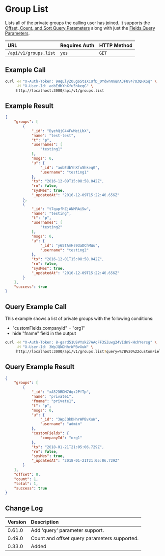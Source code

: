 # Group List

Lists all of the private groups the calling user has joined. It supports the [Offset, Count, and Sort Query Parameters](../../offset-and-count-and-sort-info/) along with just the [Fields Query Parameters](../../query-and-fields-info/).

| URL | Requires Auth | HTTP Method |
| :--- | :--- | :--- |
| `/api/v1/groups.list` | `yes` | `GET` |

## Example Call

```bash
curl -H "X-Auth-Token: 9HqLlyZOugoStsXCUfD_0YdwnNnunAJF8V47U3QHXSq" \
     -H "X-User-Id: aobEdbYhXfu5hkeqG" \
     http://localhost:3000/api/v1/groups.list
```

## Example Result

```json
{
    "groups": [
        {
            "_id": "ByehQjC44FwMeiLbX",
            "name": "test-test",
            "t": "p",
            "usernames": [
                "testing1"
            ],
            "msgs": 0,
            "u": {
                "_id": "aobEdbYhXfu5hkeqG",
                "username": "testing1"
            },
            "ts": "2016-12-09T15:08:58.042Z",
            "ro": false,
            "sysMes": true,
            "_updatedAt": "2016-12-09T15:22:40.656Z"
        },
        {
            "_id": "t7qapfhZjANMRAi5w",
            "name": "testing",
            "t": "p",
            "usernames": [
                "testing2"
            ],
            "msgs": 0,
            "u": {
                "_id": "y65tAmHs93aDChMWu",
                "username": "testing2"
            },
            "ts": "2016-12-01T15:08:58.042Z",
            "ro": false,
            "sysMes": true,
            "_updatedAt": "2016-12-09T15:22:40.656Z"
        }
    ],
    "success": true
}
```

## Query Example Call 

This example shows a list of private groups with the following conditions:
 * "customFields.companyId" = "org1"
 * hide "fname" field in the output

```bash
curl -H "X-Auth-Token: 8-gard51USVYskZ7AAqFF3SZuwg24VIdn9-HchYersg" \
     -H "X-User-Id: 3WpJQkDHhrWPBvXuW" \
     http://localhost:3000/api/v1/groups.list?query=%7B%20%22customFields.companyId%22%3A%20%22org1%22%20%7D&fields=%7B%20%22fname%22%3A0%20%7D
```

## Query Example Result

```json
{
    "groups": [
	    {
            "_id": "xA52DRDM7dqx2PfTp",
			"name": "private1",
			"fname": "private1",
			"t": "p",
			"msgs": 0,
			"u": {
				"_id": "3WpJQkDHhrWPBvXuW",
				"username": "admin"
			},
			"customFields": {
				"companyId": "org1"
			},
			"ts": "2018-01-21T21:05:06.729Z",
			"ro": false,
			"sysMes": true,
			"_updatedAt": "2018-01-21T21:05:06.729Z"
		}
	],
	"offset": 0,
	"count": 1,
	"total": 1,
	"success": true
}
```

## Change Log

| Version | Description |
| :--- | :--- |
| 0.61.0 | Add 'query' parameter support. |
| 0.49.0 | Count and offset query parameters supported. |
| 0.33.0 | Added |
